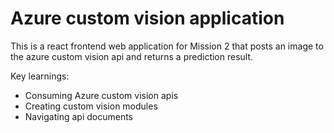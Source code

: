 # Azure custom vision application
This is a react frontend web application for Mission 2 that posts an image to the azure custom vision api and returns a prediction result.

Key learnings:
- Consuming Azure custom vision apis
- Creating custom vision modules
- Navigating api documents

